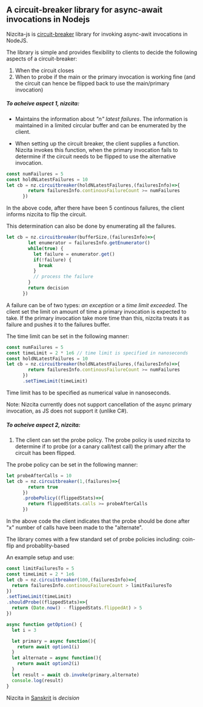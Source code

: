 ## A circuit-breaker library for async-await invocations in Nodejs

Nizcita-js is [circuit-breaker](https://martinfowler.com/bliki/CircuitBreaker.html) library for invoking async-awit invocations in NodeJS.

The library is simple and provides flexibility to clients to decide the following aspects of a circuit-breaker:
1. When the circuit closes
2. When to probe if the main or the primary invocation is working fine (and the circuit can hence be flipped back to use the main/primary invocation)

##### To acheive aspect 1, nizcita:

* Maintains the information about _"n" latest failures_. The information is maintained in a limited circular buffer and can be enumerated by the client. 

* When setting up the circuit breaker, the client supplies a function. Nizcita invokes this function, when the primary invocation fails to determine if the circuit needs to be flipped to use the alternative invocation.

```javascript
const numFailures = 5
const holdNLatestFailures = 10
let cb = nz.circuitbreaker(holdNLatestFailures,(failuresInfo)=>{
        return failuresInfo.continousFailureCount >= numFailures
      })
```
In the above code, after there have been 5 continous failures, the client informs nizcita to flip the circuit.

This determination can also be done by enumerating all the failures.
```javascript
let cb = nz.circuitbreaker(bufferSize,(failuresInfo)=>{
        let enumerator = failuresInfo.getEnumerator()
        while(true) {
          let failure = enumerator.get()
          if(!failure) {
            break
          }
          // process the failure
        }
        return decision
      })
```

A failure can be of two types: _an exception_ or a _time limit exceeded_. The client set the limit on amount of time a primary invocation is expected to take. If the primary invocation take more time than this, nizcita treats it as failure and pushes it to the failures buffer.

The time limit can be set in the following manner:
```javascript
const numFailures = 5
const timeLimit = 2 * 1e6 // time limit is specified in nanoseconds
const holdNLatestFailures = 10
let cb = nz.circuitbreaker(holdNLatestFailures,(failuresInfo)=>{
        return failuresInfo.continousFailureCount >= numFailures
      })
      .setTimeLimit(timeLimit)
```
Time limit has to be specified as numerical value in nanoseconds.

Note: Nizcita currently does not support cancellation of the async primary invocation, as JS does not support it (unlike C#).

##### To acheive aspect 2, nizcita:
1. The client can set the probe policy. The probe policy is used nizcita to determine if to probe (or a canary call/test call) the primary after the circuit has been flipped.

The probe policy can be set in the following manner:
```javascript
let probeAfterCalls = 10
let cb = nz.circuitbreaker(1,(failures)=>{
        return true
      })
      .probePolicy((flippedStats)=>{
        return flippedStats.calls >= probeAfterCalls
      })
```
In the above code the client indicates that the probe should be done after "x" number of calls have been made to the "alternate".

The library comes with a few standard set of probe policies including: coin-flip and probablity-based

An example setup and use:

```javascript
const limitFailuresTo = 5
const timeLimit = 2 * 1e6
let cb = nz.circuitbreaker(100,(failuresInfo)=>{
  return failuresInfo.continousFailureCount > limitFailuresTo
})
.setTimeLimit(timeLimit)
.shouldProbe((flippedStats)=>{
  return (Date.now() - flippedStats.flippedAt) > 5
})

async function getOption() {
  let i = 3

  let primary = async function(){
    return await option1(i)
  }
  let alternate = async function(){
    return await option2(i)
  }
  let result = await cb.invoke(primary,alternate)
  console.log(result)
}
```

Nizcita in [Sanskrit](http://spokensanskrit.de/index.php?tinput=nizcita) is _decision_
